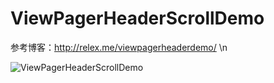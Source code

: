 ViewPagerHeaderScrollDemo
===============
参考博客：http://relex.me/viewpagerheaderdemo/  \n

![ViewPagerHeaderScrollDemo](/screenshot.gif)
